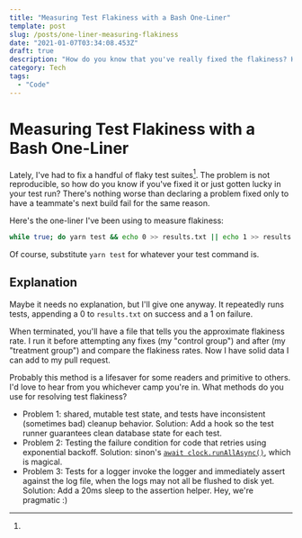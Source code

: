 ```yaml
---
title: "Measuring Test Flakiness with a Bash One-Liner"
template: post
slug: /posts/one-liner-measuring-flakiness
date: "2021-01-07T03:34:08.453Z"
draft: true
description: "How do you know that you've really fixed the flakiness? How about some cold hard data."
category: Tech
tags:
  - "Code"
---
```


# Measuring Test Flakiness with a Bash One-Liner

Lately, I've had to fix a handful of flaky test suites[^1]. The problem is not reproducible, so how do you know if you've fixed it or just gotten lucky in your test run? There's nothing worse than declaring a problem fixed only to have a teammate's next build fail for the same reason.

Here's the one-liner I've been using to measure flakiness:

<!-- Lower font size to prevernt the one-liner from overflowing -->
<style>
div pre code.language-sh {
  font-size: 13px !important;
}
</style>

```sh
while true; do yarn test && echo 0 >> results.txt || echo 1 >> results.txt; done
```

Of course, substitute `yarn test` for whatever your test command is.

## Explanation

Maybe it needs no explanation, but I'll give one anyway. It repeatedly runs tests, appending a 0 to `results.txt` on success and a 1 on failure.

When terminated, you'll have a file that tells you the approximate flakiness rate. I run it before attempting any fixes (my "control group") and after (my "treatment group") and compare the flakiness rates. Now I have solid data I can add to my pull request.

Probably this method is a lifesaver for some readers and primitive to others. I'd love to hear from you whichever camp you're in. What methods do you use for resolving test flakiness?

[^1]:
  * Problem 1: shared, mutable test state, and tests have inconsistent (sometimes bad) cleanup behavior. Solution: Add a hook so the test runner guarantees clean database state for each test.
  * Problem 2: Testing the failure condition for code that retries using exponential backoff. Solution: sinon's [`await clock.runAllAsync()`](https://github.com/sinonjs/fake-timers), which is magical.
  * Problem 3: Tests for a logger invoke the logger and immediately assert against the log file, when the logs may not all be flushed to disk yet. Solution: Add a 20ms sleep to the assertion helper. Hey, we're pragmatic :)
